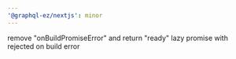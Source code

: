 ```yaml
---
'@graphql-ez/nextjs': minor
---
```


remove "onBuildPromiseError" and return "ready" lazy promise with rejected on build error
